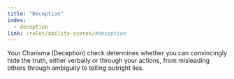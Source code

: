 ```yaml
---
title: "Deception"
index:
  - deception
link: /rules/ability-scores/#deception
---
```

Your Charisma (Deception) check determines whether you can convincingly hide the truth, either verbally or through your actions, from misleading others through ambiguity to telling outright lies.
